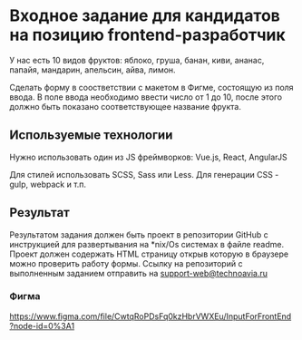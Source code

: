 # Входное задание для кандидатов на позицию frontend-разработчик
У нас есть 10 видов фруктов: яблоко, груша, банан, киви, ананас, папайя, мандарин, апельсин, айва, лимон.

Сделать форму в соостветствии с макетом в Фигме, состоящую из поля ввода. В поле ввода необходимо ввести число от 1 до 10, после этого должно быть показано соответствующее название фрукта.

## Используемые технологии

Нужно использовать один из JS фреймворков: Vue.js, React, AngularJS

Для стилей использовать SCSS, Sass или Less. Для генерации CSS - gulp, webpack и т.п.

## Результат

Результатом задания должен быть проект в репозитории GitHub с инструкцией для развертывания на *nix/Os системах в файле readme.
Проект должен содержать HTML страницу открыв которую в браузере можно проверить работу формы.
Ссылку на репозиторий с выполненным заданием отправить на support-web@technoavia.ru

### Фигма

https://www.figma.com/file/CwtqRoPDsFq0kzHbrVWXEu/InputForFrontEnd?node-id=0%3A1
